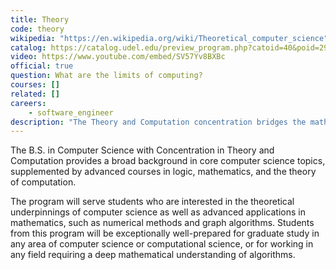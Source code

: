 ```yaml
---
title: Theory
code: theory
wikipedia: "https://en.wikipedia.org/wiki/Theoretical_computer_science"
catalog: https://catalog.udel.edu/preview_program.php?catoid=40&poid=29653
video: https://www.youtube.com/embed/SV57Yv8BXBc
official: true
question: What are the limits of computing?
courses: []
related: []
careers:
    - software_engineer
description: "The Theory and Computation concentration bridges the mathematics-computer science interface.  Applications flow in both directions: mathematical concepts, such as formal logic, automata, and models of computation, form the theoretical foundation of computer science, while computational methods are widely used in many areas of mathematics, including linear algebra, graph theory, differential equations, algebra, theorem proving, and algorithmic analysis.  The concentration offers a broad spectrum of courses in these and other subjects in mathematics and computer science.  Students in the concentration have a choice between a \"discrete\" and a \"continuous\" track."
---
```



The B.S. in Computer Science with Concentration in Theory and
Computation provides a broad background in core computer science
topics, supplemented by advanced courses in logic, mathematics, and
the theory of computation.

The program will serve students who are interested in the theoretical
underpinnings of computer science as well as advanced applications in
mathematics, such as numerical methods and graph algorithms. Students
from this program will be exceptionally well-prepared for graduate
study in any area of computer science or computational science, or for
working in any field requiring a deep mathematical understanding of
algorithms.
